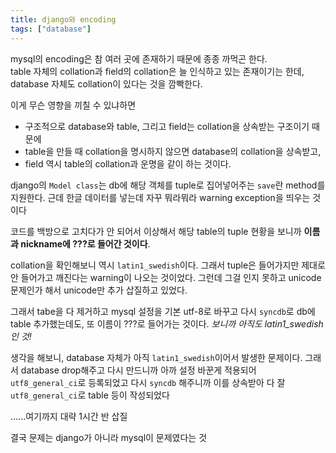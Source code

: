```yaml
---
title: django와 encoding
tags: ["database"]
---
```


mysql의 encoding은 참 여러 곳에 존재하기 때문에 종종 까먹곤 한다.  
table 자체의 collation과 field의 collation은 늘 인식하고 있는 존재이기는 한데, database 자체도 collation이 있다는 것을 깜빡한다.

이게 무슨 영향을 끼칠 수 있냐하면

- 구조적으로 database와 table, 그리고 field는 collation을 상속받는 구조이기 때문에
- table을 만들 때 collation을 명시하지 않으면 database의 collation을 상속받고,
- field 역시 table의 collation과 운명을 같이 하는 것이다.

django의 `Model class`는 db에 해당 객체를 tuple로 집어넣어주는 `save`란 method를 지원한다. 근데 한글 데이터를 넣는데 자꾸 뭐라뭐라 warning exception을 띄우는 것이다

코드를 백방으로 고치다가 안 되어서 이상해서 해당 table의 tuple 현황을 보니까 **이름과 nickname에 ???로 들어간 것이다**.

collation을 확인해보니 역시 `latin1_swedish`이다. 그래서 tuple은 들어가지만 제대로 안 들어가고 깨진다는 warning이 나오는 것이었다. 그런데 그걸 인지 못하고 unicode 문제인가 해서 unicode만 추가 삽질하고 있었다.

그래서 tabe을 다 제거하고 mysql 설정을 기본 utf-8로 바꾸고 다시 `syncdb`로 db에 table 추가했는데도, 또 이름이 ???로 들어가는 것이다. _보니까 아직도 latin1_swedish인 것!_

생각을 해보니, database 자체가 아직 `latin1_swedish`이어서 발생한 문제이다. 그래서 database drop해주고 다시 만드니까 아까 설정 바꾼게 적용되어 `utf8_general_ci`로 등록되었고 다시 `syncdb` 해주니까 이를 상속받아 다 잘 `utf8_general_ci`로 table 등이 작성되었다

......여기까지 대략 1시간 반 삽질

결국 문제는 django가 아니라 mysql이 문제였다는 것
